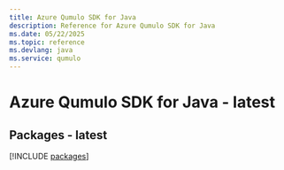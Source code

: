 ```yaml
---
title: Azure Qumulo SDK for Java
description: Reference for Azure Qumulo SDK for Java
ms.date: 05/22/2025
ms.topic: reference
ms.devlang: java
ms.service: qumulo
---
```

# Azure Qumulo SDK for Java - latest
## Packages - latest
[!INCLUDE [packages](qumulo-index.md)]